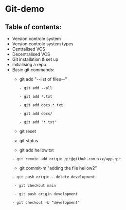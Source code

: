 # Git-demo
## Table of contents:
 - Version controle system
 - Version controle system types
 - Centralised VCS
 - Decentralised VCS
 - Git installation & set up
 - initialising a repo.
 - Basic git commands:
    - git add "--list of files--"
       ```
       - git add --all
       ```
       ```
       - git add *.txt
       ```
       ```
       - git add docs.*.txt
       ```
       ```
       - git add docs/
       ```
       ```
       - git add "*.txt" 
       ```
    - git reset

    - git status
    - git add hellow.txt
    ```
    - git remote add origin git@github.com:xxx/app.git
    ```
    - git commit-m "adding the file hellow2"
    ```
    - git push origin --delete development
    ```
   ```
    - git checkout main
   ```
   ```
    - git push origin development
   ```
   ```
   - git checkout -b "development"
   ```

